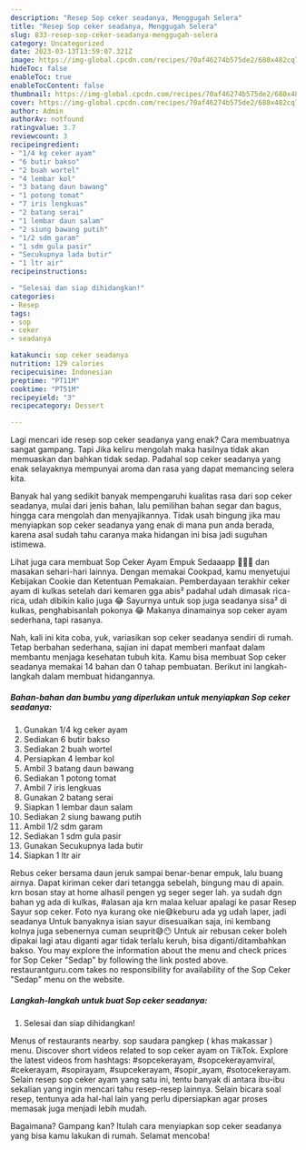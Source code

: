 ```yaml
---
description: "Resep Sop ceker seadanya, Menggugah Selera"
title: "Resep Sop ceker seadanya, Menggugah Selera"
slug: 833-resep-sop-ceker-seadanya-menggugah-selera
category: Uncategorized
date: 2023-03-13T13:59:07.321Z
image: https://img-global.cpcdn.com/recipes/70af46274b575de2/680x482cq70/sop-ceker-seadanya-foto-resep-utama.jpg
hideToc: false
enableToc: true
enableTocContent: false
thumbnail: https://img-global.cpcdn.com/recipes/70af46274b575de2/680x482cq70/sop-ceker-seadanya-foto-resep-utama.jpg
cover: https://img-global.cpcdn.com/recipes/70af46274b575de2/680x482cq70/sop-ceker-seadanya-foto-resep-utama.jpg
author: Admin
authorAv: notfound
ratingvalue: 3.7
reviewcount: 3
recipeingredient:
- "1/4 kg ceker ayam"
- "6 butir bakso"
- "2 buah wortel"
- "4 lembar kol"
- "3 batang daun bawang"
- "1 potong tomat"
- "7 iris lengkuas"
- "2 batang serai"
- "1 lembar daun salam"
- "2 siung bawang putih"
- "1/2 sdm garam"
- "1 sdm gula pasir"
- "Secukupnya lada butir"
- "1 ltr air"
recipeinstructions:

- "Selesai dan siap dihidangkan!"
categories:
- Resep
tags:
- sop
- ceker
- seadanya

katakunci: sop ceker seadanya 
nutrition: 129 calories
recipecuisine: Indonesian
preptime: "PT11M"
cooktime: "PT51M"
recipeyield: "3"
recipecategory: Dessert

---
```



Lagi mencari ide resep sop ceker seadanya yang enak? Cara membuatnya sangat gampang. Tapi Jika keliru mengolah maka hasilnya tidak akan memuaskan dan bahkan tidak sedap. Padahal sop ceker seadanya yang enak selayaknya mempunyai aroma dan rasa yang dapat memancing selera kita.


Banyak hal yang sedikit banyak mempengaruhi kualitas rasa dari sop ceker seadanya, mulai dari jenis bahan, lalu pemilihan bahan segar dan bagus, hingga cara mengolah dan menyajikannya. Tidak usah bingung jika mau menyiapkan sop ceker seadanya yang enak di mana pun anda berada, karena asal sudah tahu caranya maka hidangan ini bisa jadi suguhan istimewa.

Lihat juga cara membuat Sop Ceker Ayam Empuk Sedaaapp 🤤🤤🤤 dan masakan sehari-hari lainnya. Dengan memakai Cookpad, kamu menyetujui Kebijakan Cookie dan Ketentuan Pemakaian. Pemberdayaan terakhir ceker ayam di kulkas setelah dari kemaren gga abis² padahal udah dimasak rica-rica, udah dibikin kalio juga 😂 Sayurnya untuk sop juga seadanya sisa² di kulkas, penghabisanlah pokonya 😂 Makanya dinamainya sop ceker ayam sederhana, tapi rasanya.


Nah, kali ini kita coba, yuk, variasikan sop ceker seadanya sendiri di rumah. Tetap berbahan sederhana, sajian ini dapat memberi manfaat dalam membantu menjaga kesehatan tubuh kita. Kamu bisa membuat Sop ceker seadanya memakai 14 bahan dan 0 tahap pembuatan. Berikut ini langkah-langkah dalam membuat hidangannya.

<!--inarticleads1-->

##### Bahan-bahan dan bumbu yang diperlukan untuk menyiapkan Sop ceker seadanya:

1. Gunakan 1/4 kg ceker ayam
1. Sediakan 6 butir bakso
1. Sediakan 2 buah wortel
1. Persiapkan 4 lembar kol
1. Ambil 3 batang daun bawang
1. Sediakan 1 potong tomat
1. Ambil 7 iris lengkuas
1. Gunakan 2 batang serai
1. Siapkan 1 lembar daun salam
1. Sediakan 2 siung bawang putih
1. Ambil 1/2 sdm garam
1. Sediakan 1 sdm gula pasir
1. Gunakan Secukupnya lada butir
1. Siapkan 1 ltr air


Rebus ceker bersama daun jeruk sampai benar-benar empuk, lalu buang airnya. Dapat kiriman ceker dari tetangga sebelah, bingung mau di apain. krn bosan stay at home alhasil pengen yg seger seger lah. ya sudah dgn bahan yg ada di kulkas, #alasan aja krn malaa keluar apalagi ke pasar Resep Sayur sop ceker. Foto nya kurang oke nie😅keburu ada yg udah laper, jadi seadanya Untuk banyaknya isian sayur disesuaikan saja, ini kembang kolnya juga sebenernya cuman seuprit😅😶 Untuk air rebusan ceker boleh dipakai lagi atau diganti agar tidak terlalu keruh, bisa diganti/ditambahkan bakso. You may explore the information about the menu and check prices for Sop Ceker &#34;Sedap&#34; by following the link posted above. restaurantguru.com takes no responsibility for availability of the Sop Ceker &#34;Sedap&#34; menu on the website. 

<!--inarticleads2-->

##### Langkah-langkah untuk buat Sop ceker seadanya:


1. Selesai dan siap dihidangkan!

Menus of restaurants nearby. sop saudara pangkep ( khas makassar ) menu. Discover short videos related to sop ceker ayam on TikTok. Explore the latest videos from hashtags: #sopcekerayam, #sopcekerayamviral, #cekerayam, #sopirayam, #supcekerayam, #sopir_ayam, #sotocekerayam. Selain resep sop ceker ayam yang satu ini, tentu banyak di antara ibu-ibu sekalian yang ingin mencari tahu resep-resep lainnya. Selain bicara soal resep, tentunya ada hal-hal lain yang perlu dipersiapkan agar proses memasak juga menjadi lebih mudah. 

Bagaimana? Gampang kan? Itulah cara menyiapkan sop ceker seadanya yang bisa kamu lakukan di rumah. Selamat mencoba!
